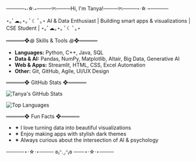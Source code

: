─────⋆⋅☆⋅⋆────୨ৎ────Hi, I'm Tanya!────୨ৎ────⋆⋅☆⋅⋆─────

⋆｡ﾟ☁︎｡⋆｡ ﾟ☾ ﾟ｡⋆ AI & Data Enthusiast | Building smart apps & visualizations | CSE Student | ⋆｡ﾟ☁︎｡⋆｡ ﾟ☾ ﾟ｡⋆

═════❖꩜ Skills & Tools ꩜❖═════

- **Languages:** Python, C++, Java, SQL  
- **Data & AI:** Pandas, NumPy, Matplotlib, Altair, Big Data, Generative AI  
- **Web & Apps:** Streamlit, HTML, CSS, Excel Automation  
- **Other:** Git, GitHub, Agile, UI/UX Design

═════❖ GitHub Stats ❖═════

![Tanya's GitHub Stats](https://github-readme-stats.vercel.app/api?username=Tanya290&show_icons=true&theme=dark)  


![Top Languages](https://github-readme-stats.vercel.app/api/top-langs/?username=Tanya290&layout=compact&theme=dark)

═════❖ Fun Facts ❖═════

- ✦ I love turning data into beautiful visualizations  
- ✦ Enjoy making apps with stylish dark themes  
- ✦ Always curious about the intersection of AI & psychology

─────⋆⋅☆⋅⋆──── ʚ₍ᐢ. ̫.ᐢ₎ɞ ───⋆⋅☆⋅⋆────
